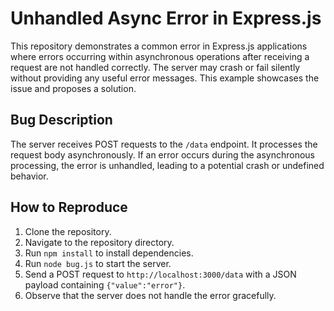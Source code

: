 # Unhandled Async Error in Express.js

This repository demonstrates a common error in Express.js applications where errors occurring within asynchronous operations after receiving a request are not handled correctly.  The server may crash or fail silently without providing any useful error messages. This example showcases the issue and proposes a solution.

## Bug Description

The server receives POST requests to the `/data` endpoint.  It processes the request body asynchronously. If an error occurs during the asynchronous processing, the error is unhandled, leading to a potential crash or undefined behavior.

## How to Reproduce

1. Clone the repository.
2. Navigate to the repository directory.
3. Run `npm install` to install dependencies.
4. Run `node bug.js` to start the server.
5. Send a POST request to `http://localhost:3000/data` with a JSON payload containing `{"value":"error"}`.
6. Observe that the server does not handle the error gracefully.